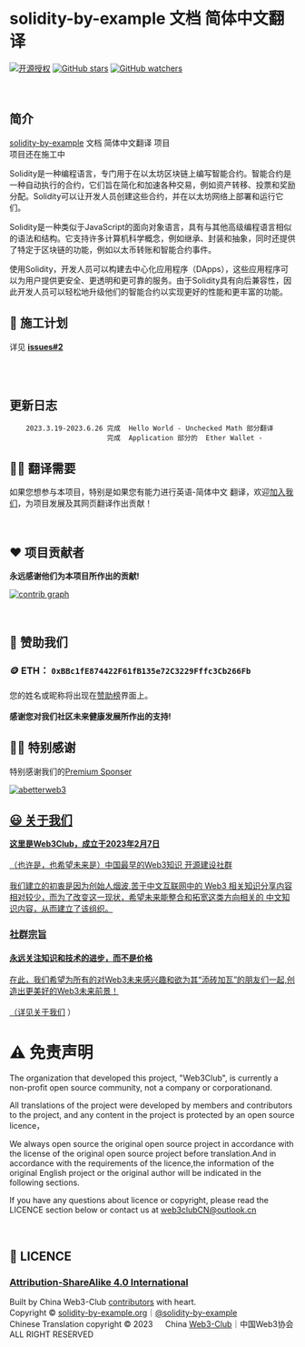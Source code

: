 # solidity-by-example 文档 简体中文翻译
[![开源授权](https://img.shields.io/github/license/Web3-Club/solidity-by-example_Chinese)](https://github.com/Web3-Club/solidity-by-example_Chinese)                                                                                      [![GitHub stars](https://img.shields.io/github/stars/Web3-Club/solidity-by-example_Chinese.svg?style=social&label=Stars)](https://github.com/Web3-Club/solidity-by-example_Chinese)                                   [![GitHub watchers](https://img.shields.io/github/watchers/Web3-Club/solidity-by-example_Chinese.svg?style=social&label=Watch)](https://github.com/Web3-Club/solidity-by-example_Chinese)<br><br><br>

## 简介
[solidity-by-example](https://solidity-by-example.org/) 文档 简体中文翻译 项目<br>
项目还在施工中

Solidity是一种编程语言，专门用于在以太坊区块链上编写智能合约。智能合约是一种自动执行的合约，它们旨在简化和加速各种交易，例如资产转移、投票和奖励分配。Solidity可以让开发人员创建这些合约，并在以太坊网络上部署和运行它们。

Solidity是一种类似于JavaScript的面向对象语言，具有与其他高级编程语言相似的语法和结构。它支持许多计算机科学概念，例如继承、封装和抽象，同时还提供了特定于区块链的功能，例如以太币转账和智能合约事件。

使用Solidity，开发人员可以构建去中心化应用程序（DApps），这些应用程序可以为用户提供更安全、更透明和更可靠的服务。由于Solidity具有向后兼容性，因此开发人员可以轻松地升级他们的智能合约以实现更好的性能和更丰富的功能。


## 🔖 施工计划
详见 **[issues#2](https://github.com/Web3-Club/solidity-by-example_Chinese/issues/2)**

<br>
<br>

## 更新日志
        2023.3.19-2023.6.26 完成  Hello World - Unchecked Math 部分翻译
                            完成  Application 部分的  Ether Wallet - 


## ✍🏻 翻译需要
如果您想参与本项目，特别是如果您有能力进行英语-简体中文 翻译，欢迎[加入我们](https://github.com/Web3-Club/Intro./blob/main/Join%20club.md)，为项目发展及其网页翻译作出贡献！

<br>

## ❤️ 项目贡献者
**永远感谢他们为本项目所作出的贡献!**

[![contrib graph](https://contrib.rocks/image?repo=Web3-Club/solidity-by-example_Chinese)](https://github.com/Web3-Club/solidity-by-example_Chinese/graphs/contributors)

<br>

## 💐 赞助我们 
### 🪙 ETH：  ``0xBBc1fE874422F61fB135e72C3229Fffc3Cb266Fb``

您的姓名或昵称将出现在[赞助榜](https://github.com/Web3-Club/Sponsor)界面上。<br>  
**感谢您对我们社区未来健康发展所作出的支持!**

## 👏🏻 特别感谢 
特别感谢我们的[Premium Sponser](https://github.com/Web3-Club/Sponsor/blob/main/Premium%20sponsors.md)

<a href="https://abetterweb3.notion.site"><img src="https://user-images.githubusercontent.com/76860915/220133607-dddc3468-0cda-4065-bce3-3b275dfe6ad1.png" alt="abetterweb3">

## 😃 关于我们 
**这里是Web3Club，成立于2023年2月7日**<br>  
（也许是，也希望未来是）中国最早的Web3知识 开源建设社群<br>  
我们建立的初衷是因为创始人烟波,苦于中文互联网中的 Web3 相关知识分享内容相对较少，而为了改变这一现状，希望未来能整合和拓宽这类方向相关的 中文知识内容，从而建立了该组织。<br>  

### **社群宗旨**   
#### **永远关注知识和技术的进步，而不是价格**<br>   
在此，我们希望为所有的对Web3未来感兴趣和欲为其“添砖加瓦”的朋友们一起,创造出更美好的Web3未来前景！<br>  
（详见[关于我们](https://github.com/Web3-Club/Intro.#%E7%AE%80%E4%BB%8B) ）

# ⚠️ 免责声明

The organization that developed this project, "Web3Club", is currently a non-profit open source community, not a company or corporationand.

All translations of the project were developed by members and contributors to the project, and any content in the project is protected by an open source licence，
  
We always open source the original open source project in accordance with the license of the original open source project before translation.And in accordance with the requirements of the licence,the information of the original English project or the original author will be indicated in the following sections.

If you have any questions about licence or copyright, please read the LICENCE section below or contact us at web3clubCN@outlook.cn 

<br>

## 📖 LICENCE
### [Attribution-ShareAlike 4.0 International](https://creativecommons.org/licenses/by-sa/4.0/legalcode)<br>
Built by China Web3-Club [contributors](https://github.com/Web3-Club/solidity-by-example_Chinese/graphs/contributors) with heart. <br> 
Copyright © [solidity-by-example.org](https://solidity-by-example.org/)｜[@solidity-by-example](https://github.com/solidity-by-example)<br> 
Chinese Translation copyright © 2023 &emsp; China [Web3-Club](https://github.com/Web3-Club)｜中国Web3协会<br> 
ALL RIGHT RESERVED  
